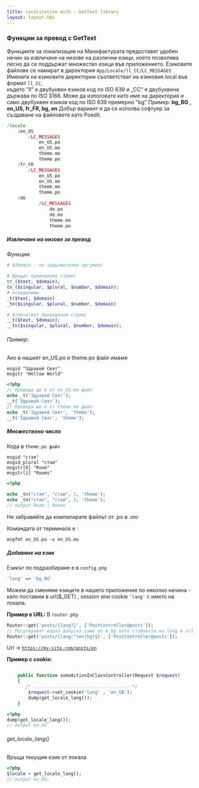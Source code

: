 ```yaml
---
title: Localization with - GetText library
layout: layout.hbs
---
```


### Функции за превод с GetText
Функциите за локализация на Манифактурата предоставят удобен начин за извличане на низове на 
различни езици, което позволява лесно да се поддържат множество езици във приложението.
Езиковите файлове се намират в директория <code>App/Locale/ll_CC/LC_MESSAGES</code> 
Имената на езиковите директории съответстват на езиковия local във формат <code>ll_CC</code>,  
където "ll" e двубуквен езиков код по ISO 639 и „CC“ е двубуквена държава по ISO 3166. Може да
използвате като име на директория и само двубуквен езиков код по ISO 639 примерно "bg"
Пример: <strong>bg_BG , en_US, fr_FR, bg, en</strong> 
Добър вариант е да се изполва софтуер за създаване на файловете като Poedit. 

```php
/locale
    /en_US
        /LC_MESSAGES
            en_US.po
            en_US.mo
            theme.mo
            theme.po
    /fr_FR
        /LC_MESSAGES
            en_US.po
            en_US.mo
            theme.mo
            theme.po
    /de
            /LC_MESSAGES
                de.po
                de.mo
                theme.mo
                theme.po
```

##### Извличане на низове за превод
Функции:
```php
# $domain - не задължителен аргумент

# Връщат преведения стринг
tr_($text, $domain);
tn_($singular, $plural, $number, $domain);
# псевдоними
_t($text, $domain) 
_tn($singular, $plural, $number, $domain)

# Отпечатват преведения стринг
__t($text, $domain);
__tn($singular, $plural, $number, $domain);

```

###### Пример:

Ако в нашият en_US.po и theme.po файл имаме

```text
msgid "Здравей Свят"
msgstr "Hellow World"

```

```php
<?php
// Превода ще е от en_US.mo файл
echo _t('Здравей Свят');
__t('Здравей Свят');
// Превода ще е от theme.mo файл
echo _t('Здравей Свят', 'theme');
__t('Здравей Свят', 'theme');
```

#####  Множествено число

Кода в <code>theme.po файл</code>

```text
msgid "стая"
msgid_plural "стаи"
msgstr[0] "Room"
msgstr[1] "Rooms"
```

```php
<?php

echo _tn("стая", "стаи", 1, 'theme');
echo _tn("стая", "стаи", 2, 'theme');
// output Room | Rooms
```

Не забравяйте да компилирате файлът oт .po  в .mo 

Командата от терминала е :

```text
msgfmt en_US.po -o en_US.mo
```

##### Добавяне на език

Езикът по подразбиране е в <code>config.php</code>

```php
'lang' => 'bg_BG'
```

Можем да сменяме езиците в нашето приложение по няколко начина - като поставим в url($_GET) , session или cookie
<code>'lang'</code> с името на локала.

<b>Пример в URL:</b>
В <code>router.php</code>

```php
Router::get('posts/{lang?}', ['PostController@posts']);
// Регулярният израз допуска само en и bg като стойности на lang в url
Router::get('posts/{lang:^(en|bg)$}', ['PostController@posts']);
```
Url -> <code>https://my-site.com/posts/en</code>

<b>Пример с cookie:</b>

```php

    public function someActionInClassController(Request $request)
    {
       /* .................................... */
        $request->set_cookie('lang' , 'en_GB');
        dump(get_locale_lang());
    }

```

```php
<?php 
dump(get_locale_lang());
// output en_US
```

###### get_locale_lang()
Връща текущия език от локала
```php
<?php
$locale = get_locale_lang();
// output en_US;
```
